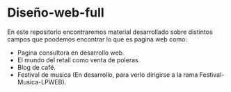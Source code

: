 # Diseño-web-full

En este repositorio encontraremos material desarrollado sobre distintos campos que poodemos encontrar lo que es pagina web como:

 - Pagina consultora en desarrollo web.
 - El mundo del retail como venta de poleras.
 - Blog de café.
 - Festival de musica (En desarrollo, para verlo dirigirse a la rama Festival-Musica-LPWEB).


